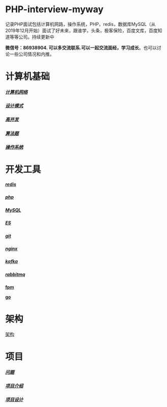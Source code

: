 # PHP-interview-myway
记录PHP面试包括计算机网路，操作系统，PHP，redis，数据库MySQL（从2019年12月开始）面试了好未来，跟谁学，头条，极客保险，百度文库，百度知道等等公司。持续更新中

**微信号：86938904. 可以多交流联系.可以一起交流面经，学习成长**。也可以讨论一些公司情况和内推。



# 计算机基础

##### [计算机网络](计算机网络.md)
##### [设计模式](设计模式.md)
##### [高并发](高并发.md)
##### [算法题](算法题.md)
##### [操作系统]()


# 开发工具

##### [redis](redis.md)
##### [php](php.md)
##### [MySQL](mysql.md)
##### [ES](es.md)
##### [git](git.md)
##### [nginx](nginx.md)
##### [kafka](kafka.md)
##### **[rabbitmq](rabbitmq.md)**

**[fpm](fpm.md)**

**[go](go.md)**



# 架构

[架构](架构.md)

# 项目

##### [问题](问题.md)
##### [项目介绍](项目介绍.md)
##### [项目设计](项目设计.md)

